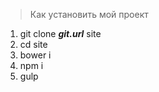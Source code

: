>  Как установить мой проект

1. git clone ___git.url___ site
2. cd site
3. bower i
4. npm i
5. gulp